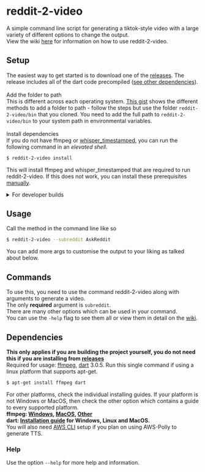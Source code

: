 # reddit-2-video
A simple command line script for generating a tiktok-style video with a large variety of different options to change the output. <br>
View the wiki [here](https://github.com/Thomasssb1/reddit-2-video/wiki) for information on how to use reddit-2-video.

## Setup
The easiest way to get started is to download one of the [releases](https://github.com/Thomasssb1/reddit-2-video/releases). The release includes all of the dart code precompiled ([see other dependencies](https://github.com/Thomasssb1/reddit-2-video#dependencies)).<br><br>
Add the folder to path<br>
This is different across each operating system. [This gist](https://gist.github.com/nex3/c395b2f8fd4b02068be37c961301caa7) shows the different methods to add a folder to path - follow the steps but use the folder `reddit-2-video/bin` that you cloned. You need to add the full path to `reddit-2-video/bin` to your system path in environmental variables.<br><br>
Install dependencies<br>
If you do not have ffmpeg or [whisper_timestamped](https://github.com/linto-ai/whisper-timestamped), you can run the following command in an *elevated shell*.
```sh
$ reddit-2-video install
```
This will install ffmpeg and whisper_timestamped that are required to run reddit-2-video. If this does not work, you can install these prerequisites [manually](https://github.com/Thomasssb1/reddit-2-video#dependencies).
<details>
    <summary>For developer builds</summary><br>
    
>Run the following command in your terminal in order to rebuild the executable each time something is changed whilst developing an update. You <u>do not</u> need to add the <b>reddit-2-video/bin</b> folder to path like normal.<br><br>
>
>Clone the repository
>```sh 
>$ git clone https://github.com/Thomasssb1/reddit-2-video.git
>```
>Activate the repo so it can be used throughout your system
>```sh
>$ dart pub global activate --source path reddit-2-video
>```
>Ensure that the dev variable in `lib/utils/prepath.dart` is set to true.<br>
>You can now run reddit-2-video throughout your file system and rebuild whenever you change the source code.
</details>

## Usage
Call the method in the command line like so
```sh
$ reddit-2-video --subreddit AskReddit
```
You can add more args to customise the output to your liking as talked about below.

## Commands
To use this, you need to use the command reddit-2-video along with arguments to generate a video. <br>
The only **required** argument is `subreddit`.
<br>
There are many other options which can be used in your command.<br>
You can use the `-help` flag to see them all or view them in detail on the [wiki](https://github.com/Thomasssb1/reddit-2-video/wiki/Documentation).

## Dependencies
**This only applies if you are building the project yourself, you do not need this if you are installing from [releases](https://github.com/Thomasssb1/reddit-2-video/releases)**<br>
Required for usage: [ffmpeg](https://ffmpeg.org/about.html), [dart](https://dart.dev/) 3.0.5.
Run this single command if using a linux platform that supports apt-get.
```sh
$ apt-get install ffmpeg dart
```
For other platforms, check the individual installing guides. If your platform is not Windows or MacOS, then check the other option which contains a guide to every supported platform.<br>
<b>ffmpeg: [Windows](https://www.gyan.dev/ffmpeg/builds/), [MacOS](https://evermeet.cx/ffmpeg/), [Other](https://ffmpeg.org/download.html)<br>
dart: [Installation guide](https://dart.dev/get-dart#install) for Windows, Linux and MacOS.<br>
</b>
You will also need [AWS CLI](https://docs.aws.amazon.com/cli/latest/userguide/getting-started-install.html#getting-started-install-instructions) setup if you plan on using AWS-Polly to generate TTS.

### Help
Use the option `--help` for more help and information.
